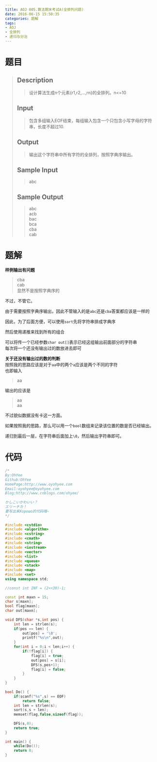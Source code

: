 ```yaml
---
title: AOJ 805.算法期末考试A(全排列问题)
date: 2016-06-15 15:50:35
categories: 题解
tags:
- AOJ
- 全排列
- 递归与分治
---
```

# 题目
> ## Description  
> > 设计算法生成n个元素{r1,r2,…,rn}的全排列。n&lt;=10  
>   <!--more-->
> ## Input  
> > 包含多组输入EOF结束，每组输入包含一个只包含小写字母的字符串，长度不超过10.  
>   
> ## Output  
> > 输出这个字符串中所有字符的全排列，按照字典序输出。  
>   
> ## Sample Input  
> > abc  
>   
> ## Sample Output  
> > abc  
> > acb  
> > bac  
> > bca  
> > cba  
> > cab  

# 题解

**样例输出有问题**  
> cba  
> cab  
显然不是按照字典序的  

不过，不管它。  

由于需要按照字典序输出，因此不管输入的是`abc`还是`cba`答案都应该是一样的  

因此，为了后面方便，可以使用`sort`先将字符串排成字典序  

然后使用递推来找到所有的组合  

可以将传一个已经参数`char out[]`表示已经这组输出前面部分的字符串  
每次将一个还没有输出过的数放进去即可  

**关于还没有输出过的数的判断**  
按照我的思路应该是对于`aa`中的两个`a`应该是两个不同的字符  
也即输入

> aa  

输出的应该是  

> aa  
> aa  

不过貌似数据没有卡这一方面。  

如果按照我的思路，那么可以用一个`bool`数组来记录该位置的数是否已经输出。  

递归到最后一层，在字符串后面加上`\0`，然后输出字符串即可。  



# 代码
``` cpp 全排列 https://github.com/OhYee/sourcecode/tree/master/ACM 代码备份
/*
By:OhYee
Github:OhYee
HomePage:http://www.oyohyee.com
Email:oyohyee@oyohyee.com
Blog:http://www.cnblogs.com/ohyee/
 
かしこいかわいい？
エリーチカ！
要写出来Хорошо的代码哦~
*/
 
#include <cstdio>
#include <algorithm>
#include <cstring>
#include <cmath>
#include <string>
#include <iostream>
#include <vector>
#include <list>
#include <queue>
#include <stack>
#include <map>
#include <set>
using namespace std;
 
//const int INF = (2<<30)-1;
 
const int maxn = 15;
char s[maxn];
bool flag[maxn];
char out[maxn];
 
void DFS(char *s,int pos) {
    int len = strlen(s);
    if(pos == len) {
        out[pos] = '\0';
        printf("%s\n",out);
    }
    for(int i = 0;i < len;i++) {
        if(!flag[i]) {
            flag[i] = true;
            out[pos] = s[i];
            DFS(s,pos+1);
            flag[i] = false;
        }
    }
}
 
bool Do() {
    if(scanf("%s",s) == EOF)
        return false;
    int len = strlen(s);
    sort(s,s + len);
    memset(flag,false,sizeof(flag));
 
    DFS(s,0);
    return true;
}
 
int main() {
    while(Do());
    return 0;
}
```

